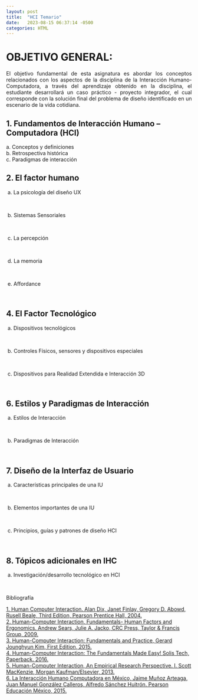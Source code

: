 ```yaml
---
layout: post
title:  "HCI Temario"
date:   2023-08-15 06:37:14 -0500
categories: HTML
---
```

# OBJETIVO GENERAL:

<div style='text-align: justify'>
El objetivo fundamental de esta asignatura es abordar los conceptos relacionados con los aspectos de la
disciplina de la Interacción Humano-Computadora, a través del aprendizaje obtenido en la disciplina, el
estudiante desarrollará un caso práctico - proyecto integrador, el cual corresponde con la solución final
del problema de diseño identificado en un escenario de la vida cotidiana. 
</div>

## 1. Fundamentos de Interacción Humano – Computadora (HCI) 

<div style='text-align: justify'>
a. Conceptos y definiciones <br>
b. Retrospectiva histórica <br>
c. Paradigmas de interacción <br>
</div>

## 2. El factor humano

 <div style='text-align: justify'>  
   <p>&nbsp;a. La psicología del diseño UX</p> <br>
   <p>&nbsp;b. Sistemas Sensoriales</p> <br>
   <p>&nbsp;c. La percepción</p> <br>
   <p>&nbsp;d. La memoria</p> <br>
   <p>&nbsp;e. Affordance</p> <br>
 </div>
 
## 4. El Factor Tecnológico

<div style='text-align: justify'>   
  <p>&nbsp;a. Dispositivos tecnológicos</p> <br>
  <p>&nbsp;b. Controles Físicos, sensores y dispositivos especiales</p> <br>
  <p>&nbsp;c. Dispositivos para Realidad Extendida e Interacción 3D</p> <br>
</div>

## 6. Estilos y Paradigmas de Interacción

<div style='text-align: justify'>
  <p>&nbsp;a. Estilos de Interacción</p> <br>
  <p>&nbsp;b. Paradigmas de Interacción</p> <br>
</div>

## 7. Diseño de la Interfaz de Usuario 

<div style='text-align: justify'>
  <p>&nbsp;a. Características principales de una IU</p> <br>
  <p>&nbsp;b. Elementos importantes de una IU</p> <br>
  <p>&nbsp;c. Principios, guías y patrones de diseño HCI</p> <br>
</div>

## 8. Tópicos adicionales en IHC 
<div style='blockquote, text-align: justify'>
  <p>&nbsp;a. Investigación/desarrollo tecnológico en HCI</p> <br>
</div>

Bibliografía

[1. Human Computer Interaction. Alan Dix, Janet Finlay, Gregory D. Abowd, Rusell Beale, Third
Edition, Pearson Prentice Hall, 2004.](https://paragnachaliya.in/wp-content/uploads/2017/08/HCI_Alan_Dix.pdf) <br>
[2. Human-Computer Interaction, Fundamentals- Human Factors and Ergonomics. Andrew Sears,
Julie A. Jacko, CRC Press, Taylor & Francis Group, 2009.](https://books.google.com.mx/books?id=b3rg6wmjc5QC&printsec=frontcover&hl=es&source=gbs_ge_summary_r&cad=0#v=onepage&q&f=false) <br> 
[3. Human-Computer Interaction: Fundamentals and Practice, Gerard Jounghyun Kim, First Edition, 2015.](https://www.academia.edu/38973879/Human_Computer_Interaction_Fundamentals_and_Practice)  <br>
[4. Human-Computer Interaction: The Fundamentals Made Easy! Solis Tech, Paperback. 2016.](https://www.amazon.com/Human-Computer-Interaction-Fundamentals-Made-Easy/dp/1523701226) <br>
[5. Human-Computer Interaction, An Empirical Research Perspective. I. Scott MacKenzie, Morgan
Kaufman/Elsevier, 2013.](https://www.amazon.com/Human-Computer-Interaction-Empirical-Research-Perspective/dp/0124058655) <br>
[6. La Interacción Humano Computadora en México, Jaime Muñoz Arteaga, Juan Manuel González
Calleros, Alfredo Sánchez Huitrón. Pearson Educación México, 2015.](https://isbn.cloud/9786073237239/la-interaccion-humano-computadora-en-mexico/) <br>

